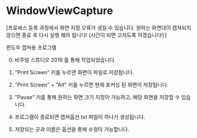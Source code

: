# WindowViewCapture
[프로세스 등록 과정에서 화면 지정 오류가 생길 수 있습니다. 원하는 화면대이 캡쳐되지 않으면 종료 후 다시 실행 해야 됩니다!
 (시간이 되면 고치도록 하겠습니다!)]

윈도우 캡쳐용 프로그램

0. 비주얼 스튜디오 2019 를 통해 작업되었습니다.

1. "Print Screen" 키를 누르면 화면이 파일로 저장됩니다.

2. "Print Screen" + "Alt" 키를 누르면 현재 포커싱 된 화면이 저장됩니다.

3. "Pause" 키를 통해 원하는 화면 크기 지정이 가능하고, 해당 화면을 저장할 수 있습니다.

4. 프로그램이 종료되면 캡쳐옵션.txt 파일이 하나가 생성됩니다.

5. 저장되는 곳과 이름은 옵션을 통해 수정이 가능합니다.

